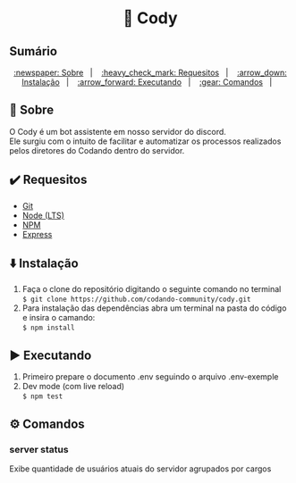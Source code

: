 <h1 align="center">🤖 Cody</h1>

## Sumário

<p align="center">
  <a href="#newspaper-sobre">:newspaper: Sobre</a>&nbsp;&nbsp;&nbsp;|&nbsp;&nbsp;&nbsp;
  <a href="#heavy_check_mark-requesitos">:heavy_check_mark: Requesitos</a>&nbsp;&nbsp;&nbsp;|&nbsp;&nbsp;&nbsp;
  <a href="#arrow_down-instalação">:arrow_down: Instalação</a>&nbsp;&nbsp;&nbsp;|&nbsp;&nbsp;&nbsp;
  <a href="#arrow_forward-executando">:arrow_forward: Executando</a>&nbsp;&nbsp;&nbsp;|&nbsp;&nbsp;&nbsp;
  <a href="#gear-comandos">:gear: Comandos</a>&nbsp;&nbsp;&nbsp;|&nbsp;&nbsp;&nbsp;
</p>

## :newspaper: Sobre

O Cody é um bot assistente em nosso servidor do discord.</br>
Ele surgiu com o intuito de facilitar e automatizar os processos realizados pelos diretores do Codando dentro do servidor.

## :heavy_check_mark: Requesitos

<ul>
  <li><a href="https://git-scm.com/downloads">Git</a></li>
  <li><a href='https://nodejs.org/en/'>Node (LTS)</a></li>
  <li><a href='https://www.npmjs.com'>NPM</a></li>
  <li><a href="https://expressjs.com/pt-br/starter/installing.html" target="_blank">Express</a></li>
</ul>

## :arrow_down: Instalação
<ol>
  <li>
    Faça o clone do repositório digitando o seguinte comando no terminal</br>
    <code>$ git clone https://github.com/codando-community/cody.git</code>
  </li>
  
  <li>
    Para instalação das dependências abra um terminal na pasta do código e insira o camando:</br>
    <code>$ npm install</code>
  </li>
</ol>

## :arrow_forward: Executando
<ol>
    <li>Primeiro prepare o documento .env seguindo o arquivo .env-exemple</li>
    <li>
      Dev mode (com live reload)</br>
      <code>$ npm test</code>
    </li>
</ol>

## :gear: Comandos

<h3 id='server-log'>server status</h3>
Exibe quantidade de usuários atuais do servidor agrupados por cargos
